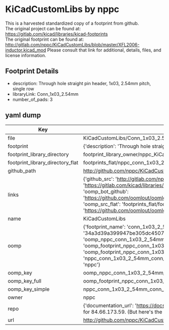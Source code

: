 # KiCadCustomLibs by nppc  
This is a harvested standardized copy of a footprint from github.  
The original project can be found at:  
https://gitlab.com/kicad/libraries/kicad-footprints  
The original footprint can be found at:
http://gitlab.com/nppc/KiCadCustomLibs/blob/master/XFL2006-inductor.kicad_mod
Please consult that link for additional, details, files, and license information.  
## Footprint Details
* description: Through hole straight pin header, 1x03, 2.54mm pitch, single row  
* libraryLink: Conn_1x03_2.54mm  
* number_of_pads: 3  
## yaml dump  
| Key | Value |  
| --- | --- |  
| file | KiCadCustomLibs/Conn_1x03_2.54mm.kicad_mod |  
| footprint | {'description': 'Through hole straight pin header, 1x03, 2.54mm pitch, single row', 'libraryLink': 'Conn_1x03_2.54mm', 'number_of_pads': 3} |  
| footprint_library_directory | footprint_library_owner/nppc_KiCadCustomLibs |  
| footprint_library_directory_flat | footprints_flat/nppc_conn_1x03_2_54mm_conn_1x03_2_54mm/working |  
| github_path | http://github.com/nppc/KiCadCustomLibs/blob/master/Conn_1x03_2.54mm.kicad_mod |  
| links | {'github_src': 'http://gitlab.com/nppc/KiCadCustomLibs/blob/master/XFL2006-inductor.kicad_mod', 'github_src_repo': 'https://gitlab.com/kicad/libraries/kicad-footprints', 'oomp_bot': 'footprints/nppc_conn_1x03_2_54mm_conn_1x03_2_54mm/working', 'oomp_bot_github': 'https://github.com/oomlout/oomlout_oomp_footprint_bot/tree/main/footprints/nppc_conn_1x03_2_54mm_conn_1x03_2_54mm/working', 'oomp_src_flat': 'footprints_flat/footprints_flat/nppc_conn_1x03_2_54mm_conn_1x03_2_54mm/working', 'oomp_src_flat_github': 'https://github.com/oomlout/oomlout_oomp_footprint_src/tree/main/footprints_flat/nppc_conn_1x03_2_54mm_conn_1x03_2_54mm/working'} |  
| name | KiCadCustomLibs |  
| oomp | {'footprint_name': 'conn_1x03_2_54mm', 'library_name': 'conn_1x03_2_54mm_kicad_mod', 'md5': '34a3d39a399947be305dc4507d549fd6', 'md5_10': '34a3d39a39', 'md5_5': '34a3d', 'md5_6': '34a3d3', 'oomp_key': 'oomp_nppc_conn_1x03_2_54mm_conn_1x03_2_54mm', 'oomp_key_extra': 'oomp_footprint_nppc_conn_1x03_2_54mm_conn_1x03_2_54mm', 'oomp_key_full': 'oomp_footprint_nppc_conn_1x03_2_54mm_conn_1x03_2_54mm_34a3d3', 'oomp_key_simple': 'nppc_conn_1x03_2_54mm_conn_1x03_2_54mm', 'original_filename': 'KiCadCustomLibs/Conn_1x03_2.54mm.kicad_mod', 'owner_name': 'nppc'} |  
| oomp_key | oomp_nppc_conn_1x03_2_54mm_conn_1x03_2_54mm |  
| oomp_key_full | oomp_footprint_nppc_conn_1x03_2_54mm_conn_1x03_2_54mm |  
| oomp_key_simple | nppc_conn_1x03_2_54mm_conn_1x03_2_54mm |  
| owner | nppc |  
| repo | {'documentation_url': 'https://docs.github.com/rest/overview/resources-in-the-rest-api#rate-limiting', 'message': "API rate limit exceeded for 84.66.173.59. (But here's the good news: Authenticated requests get a higher rate limit. Check out the documentation for more details.)"} |  
| url | http://github.com/nppc/KiCadCustomLibs |  

